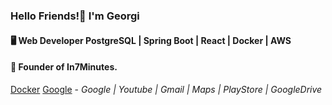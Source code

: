 ### Hello Friends!👋 I'm Georgi
    
#### 🖥 Web Developer PostgreSQL | Spring Boot | React | Docker | AWS 
#### 💼 Founder of In7Minutes.

<!--
**gergacio/gergacio** is a ✨ _special_ ✨ repository because its `README.md` (this file) appears on your GitHub profile.

Here are some ideas to get you started:

- 🔭 I’m currently working on ...
- 🌱 I’m currently learning ...
- 👯 I’m looking to collaborate on ...
- 🤔 I’m looking for help with ...
- 💬 Ask me about ...
- 📫 How to reach me: ...
- 😄 Pronouns: ...
- ⚡ Fun fact: ...
-->

[Docker](https://raw.githubusercontent.com/github/explore/80688e429a7d4ef2fca1e82350fe8e3517d3494d/topics/docker/docker.png)
	[Google](https://www.google.com) - _Google | Youtube | Gmail | Maps | PlayStore | GoogleDrive_
